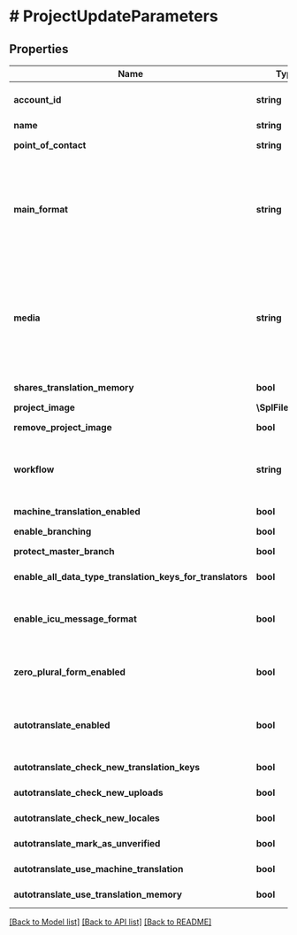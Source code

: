 # # ProjectUpdateParameters

## Properties

Name | Type | Description | Notes
------------ | ------------- | ------------- | -------------
**account_id** | **string** | Required if the requesting user is a member of multiple accounts. Account ID to specify the actual account the project should be created in. | [optional] 
**name** | **string** | (Optional) Name of the project | [optional] 
**point_of_contact** | **string** | (Optional) User ID of the point of contact for the project. Pass &#x60;null&#x60; to unset. | [optional] 
**main_format** | **string** | (Optional) Main file format specified by its API Extension name. Used for locale downloads if no format is specified. For API Extension names of available file formats see &lt;a href&#x3D;\&quot;https://support.phrase.com/hc/en-us/sections/6111343326364\&quot;&gt;Format Guide&lt;/a&gt; or our &lt;a href&#x3D;\&quot;#formats\&quot;&gt;Formats API Endpoint&lt;/a&gt;. | [optional] 
**media** | **string** | (Optional) Main technology stack used in the project. It affects for example the suggested placeholder style. Predefined values include: &#x60;Ruby&#x60;, &#x60;JavaScript&#x60;, &#x60;AngularJS&#x60;, &#x60;React&#x60;, &#x60;iOS&#x60;, &#x60;Android&#x60;, &#x60;Python&#x60;, &#x60;PHP&#x60;, &#x60;Java&#x60;, &#x60;Go&#x60;, &#x60;Windows Phone&#x60;, &#x60;Rails&#x60;, &#x60;Node.js&#x60;, &#x60;.NET&#x60;, &#x60;Django&#x60;, &#x60;Symfony&#x60;, &#x60;Yii Framework&#x60;, &#x60;Zend Framework&#x60;, &#x60;Apple App Store Description&#x60;, &#x60;Google Play Description&#x60;, but it can also take any other value. | [optional] 
**shares_translation_memory** | **bool** | (Optional) Indicates whether the project should share the account&#39;s translation memory | [optional] 
**project_image** | **\SplFileObject** | (Optional) Image to identify the project | [optional] 
**remove_project_image** | **bool** | (Optional) Indicates whether the project image should be deleted. | [optional] 
**workflow** | **string** | (Optional) Review Workflow. \&quot;simple\&quot; / \&quot;review\&quot;. &lt;a href&#x3D;\&quot;https://support.phrase.com/hc/en-us/articles/5784094755484\&quot;&gt;Read more&lt;/a&gt; | [optional] 
**machine_translation_enabled** | **bool** | (Optional) Enable machine translation support in the project. Required for Pre-Translation | [optional] 
**enable_branching** | **bool** | (Optional) Enable branching in the project | [optional] 
**protect_master_branch** | **bool** | (Optional) Protect the master branch in project where branching is enabled | [optional] 
**enable_all_data_type_translation_keys_for_translators** | **bool** | (Optional) Otherwise, translators are not allowed to edit translations other than strings | [optional] 
**enable_icu_message_format** | **bool** | (Optional) We can validate and highlight your ICU messages. &lt;a href&#x3D;\&quot;https://support.phrase.com/hc/en-us/articles/5822319545116\&quot;&gt;Read more&lt;/a&gt; | [optional] 
**zero_plural_form_enabled** | **bool** | (Optional) Displays the input fields for the &#39;ZERO&#39; plural form for every key as well although only some languages require the &#39;ZERO&#39; explicitly. | [optional] 
**autotranslate_enabled** | **bool** | (Optional) Autopilot, requires machine_translation_enabled. &lt;a href&#x3D;\&quot;https://support.phrase.com/hc/en-us/articles/5822187934364\&quot;&gt;Read more&lt;/a&gt; | [optional] 
**autotranslate_check_new_translation_keys** | **bool** | (Optional) Requires autotranslate_enabled to be true | [optional] 
**autotranslate_check_new_uploads** | **bool** | (Optional) Requires autotranslate_enabled to be true | [optional] 
**autotranslate_check_new_locales** | **bool** | (Optional) Requires autotranslate_enabled to be true | [optional] 
**autotranslate_mark_as_unverified** | **bool** | (Optional) Requires autotranslate_enabled to be true | [optional] 
**autotranslate_use_machine_translation** | **bool** | (Optional) Requires autotranslate_enabled to be true | [optional] 
**autotranslate_use_translation_memory** | **bool** | (Optional) Requires autotranslate_enabled to be true | [optional] 

[[Back to Model list]](../../README.md#documentation-for-models) [[Back to API list]](../../README.md#documentation-for-api-endpoints) [[Back to README]](../../README.md)


